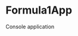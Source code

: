 # Formula1App
Console application                    





























































